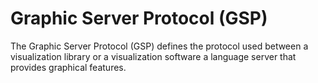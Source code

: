 
# Graphic Server Protocol (GSP)

The Graphic Server Protocol (GSP) defines the protocol used between a visualization library or a visualization software a language server that provides graphical features.

